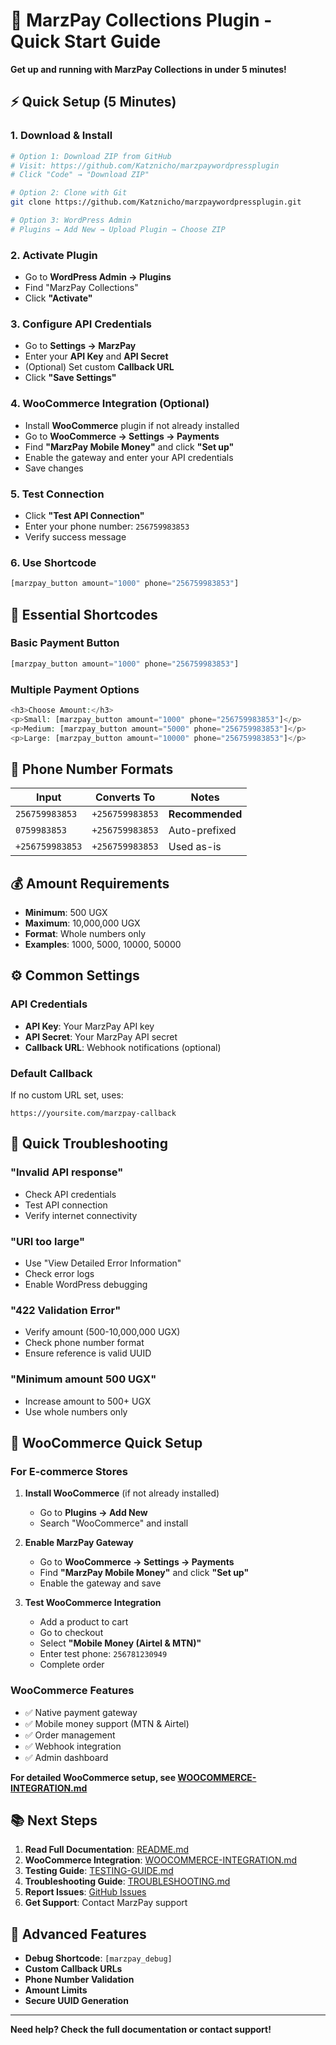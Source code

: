 # 🚀 MarzPay Collections Plugin - Quick Start Guide

**Get up and running with MarzPay Collections in under 5 minutes!**

## ⚡ Quick Setup (5 Minutes)

### **1. Download & Install**
```bash
# Option 1: Download ZIP from GitHub
# Visit: https://github.com/Katznicho/marzpaywordpressplugin
# Click "Code" → "Download ZIP"

# Option 2: Clone with Git
git clone https://github.com/Katznicho/marzpaywordpressplugin.git

# Option 3: WordPress Admin
# Plugins → Add New → Upload Plugin → Choose ZIP
```

### **2. Activate Plugin**
- Go to **WordPress Admin → Plugins**
- Find "MarzPay Collections"
- Click **"Activate"**

### **3. Configure API Credentials**
- Go to **Settings → MarzPay**
- Enter your **API Key** and **API Secret**
- (Optional) Set custom **Callback URL**
- Click **"Save Settings"**

### **4. WooCommerce Integration (Optional)**
- Install **WooCommerce** plugin if not already installed
- Go to **WooCommerce → Settings → Payments**
- Find **"MarzPay Mobile Money"** and click **"Set up"**
- Enable the gateway and enter your API credentials
- Save changes

### **5. Test Connection**
- Click **"Test API Connection"**
- Enter your phone number: `256759983853`
- Verify success message

### **6. Use Shortcode**
```php
[marzpay_button amount="1000" phone="256759983853"]
```

## 🎯 Essential Shortcodes

### **Basic Payment Button**
```php
[marzpay_button amount="1000" phone="256759983853"]
```

### **Multiple Payment Options**
```php
<h3>Choose Amount:</h3>
<p>Small: [marzpay_button amount="1000" phone="256759983853"]</p>
<p>Medium: [marzpay_button amount="5000" phone="256759983853"]</p>
<p>Large: [marzpay_button amount="10000" phone="256759983853"]</p>
```

## 📱 Phone Number Formats

| Input | Converts To | Notes |
|-------|-------------|-------|
| `256759983853` | `+256759983853` | **Recommended** |
| `0759983853` | `+256759983853` | Auto-prefixed |
| `+256759983853` | `+256759983853` | Used as-is |

## 💰 Amount Requirements

- **Minimum**: 500 UGX
- **Maximum**: 10,000,000 UGX
- **Format**: Whole numbers only
- **Examples**: 1000, 5000, 10000, 50000

## ⚙️ Common Settings

### **API Credentials**
- **API Key**: Your MarzPay API key
- **API Secret**: Your MarzPay API secret
- **Callback URL**: Webhook notifications (optional)

### **Default Callback**
If no custom URL set, uses:
```
https://yoursite.com/marzpay-callback
```

## 🔧 Quick Troubleshooting

### **"Invalid API response"**
- Check API credentials
- Test API connection
- Verify internet connectivity

### **"URI too large"**
- Use "View Detailed Error Information"
- Check error logs
- Enable WordPress debugging

### **"422 Validation Error"**
- Verify amount (500-10,000,000 UGX)
- Check phone number format
- Ensure reference is valid UUID

### **"Minimum amount 500 UGX"**
- Increase amount to 500+ UGX
- Use whole numbers only

## 🛒 WooCommerce Quick Setup

### **For E-commerce Stores**

1. **Install WooCommerce** (if not already installed)
   - Go to **Plugins → Add New**
   - Search "WooCommerce" and install

2. **Enable MarzPay Gateway**
   - Go to **WooCommerce → Settings → Payments**
   - Find **"MarzPay Mobile Money"** and click **"Set up"**
   - Enable the gateway and save

3. **Test WooCommerce Integration**
   - Add a product to cart
   - Go to checkout
   - Select **"Mobile Money (Airtel & MTN)"**
   - Enter test phone: `256781230949`
   - Complete order

### **WooCommerce Features**
- ✅ Native payment gateway
- ✅ Mobile money support (MTN & Airtel)
- ✅ Order management
- ✅ Webhook integration
- ✅ Admin dashboard

**For detailed WooCommerce setup, see [WOOCOMMERCE-INTEGRATION.md](WOOCOMMERCE-INTEGRATION.md)**

## 📚 Next Steps

1. **Read Full Documentation**: [README.md](README.md)
2. **WooCommerce Integration**: [WOOCOMMERCE-INTEGRATION.md](WOOCOMMERCE-INTEGRATION.md)
3. **Testing Guide**: [TESTING-GUIDE.md](TESTING-GUIDE.md)
4. **Troubleshooting Guide**: [TROUBLESHOOTING.md](TROUBLESHOOTING.md)
5. **Report Issues**: [GitHub Issues](https://github.com/Katznicho/marzpaywordpressplugin/issues)
6. **Get Support**: Contact MarzPay support

## 🚀 Advanced Features

- **Debug Shortcode**: `[marzpay_debug]`
- **Custom Callback URLs**
- **Phone Number Validation**
- **Amount Limits**
- **Secure UUID Generation**

---

**Need help? Check the full documentation or contact support!**
